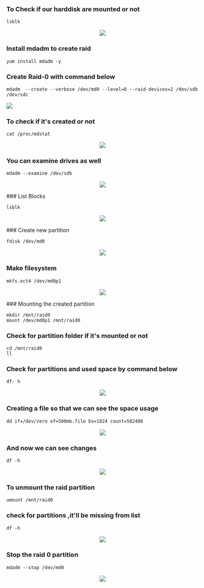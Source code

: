 ### To Check if our harddisk are mounted or not 

    lsblk
    
<p align="center">
<img src=https://github.com/shubnimkar/Storage-and-Backup-Management/assets/46809421/e5b4be0e-fa13-4e98-9bdc-af2f28cf81be>
</p>


### Install mdadm to create raid

    yum install mdadm -y

    
### Create Raid-0 with command below

    mdadm  --create --verbose /dev/md0 --level=0 --raid-devices=2 /dev/sdb /dev/sdc

<p laign="center">
<img src=https://github.com/shubnimkar/Storage-and-Backup-Management/assets/46809421/f3ba37f5-843f-4ecd-b68b-f36f673451a0>
<p>

### To check if it's created or not

    cat /proc/mdstat
<p align="center">    
<img src=https://github.com/shubnimkar/Storage-and-Backup-Management/assets/46809421/d7ae585a-ebad-4598-807a-89885d7d7e8c>
<p>

### You can examine drives as well

    mdadm --examine /dev/sdb
<p align="center">    
<img src=https://github.com/shubnimkar/Storage-and-Backup-Management/assets/46809421/ad283859-7ed9-4dab-b4a8-0ec9b6cfea6a>
<p>
### List Blocks

    lsblk
<p align="center">
<img src=https://github.com/shubnimkar/Storage-and-Backup-Management/assets/46809421/35a97fbb-20bf-4a26-af5a-444352272cab>
<p>
### Create new partition
    
    fdisk /dev/md0
<p align="center">    
<img src=https://github.com/shubnimkar/Storage-and-Backup-Management/assets/46809421/55f855ba-e4d0-42ad-a57f-81f81f113185>
<p>

### Make filesystem

    mkfs.ect4 /dev/md0p1
<p align="center">    
<img src=https://github.com/shubnimkar/Storage-and-Backup-Management/assets/46809421/db26b6fe-1ceb-4c3d-a4bd-5bd8f0d4ab0a>
<p>
### Mounting the created partition 

    mkdir /mnt/raid0
    mount /dev/md0p1 /mnt/raid0

### Check for partition folder if it's mounted or not

    cd /mnt/raid0
    ll

### Check for partitions and used space by command below

    df- h
<p align="center">
<img src=https://github.com/shubnimkar/Storage-and-Backup-Management/assets/46809421/8c974fba-0c0e-42f9-8c5d-02636e5f6303>
<p>

### Creating a file so that we can see the space usage

    dd if=/dev/zero of=500mb.file bs=1024 count=502400
 <p align="center">   
<img src=https://github.com/shubnimkar/Storage-and-Backup-Management/assets/46809421/e20cf315-0568-4eb1-9ad7-8a1b33fd004f>
<p>

### And now we can see changes

    df -h
<p align="center">    
<img src=https://github.com/shubnimkar/Storage-and-Backup-Management/assets/46809421/1dfc0a02-5cdf-4080-adc2-95563fd65cac>
<p>

### To unmount the raid partition

    umount /mnt/raid0
    
### check for partitions ,it'll be missing from list 

    df -h 

<p align="center">
<img src=https://github.com/shubnimkar/Storage-and-Backup-Management/assets/46809421/05b175d3-6413-4a13-b7bb-bdb1db2c67d9>
<p>

### Stop the raid 0 partition

    mdadm --stop /dev/md0

<p align="center">
<img src=https://github.com/shubnimkar/Storage-and-Backup-Management/assets/46809421/1b9348d6-69a2-4189-bf31-88d4f8a955e6>
<p>

